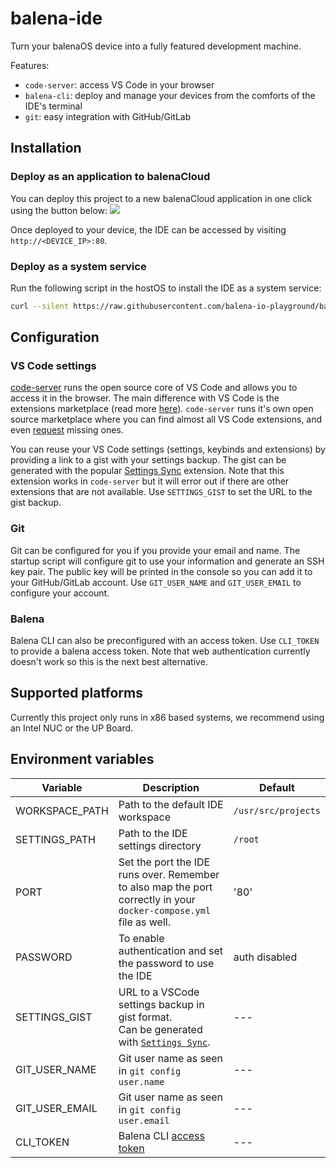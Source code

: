 # balena-ide

Turn your balenaOS device into a fully featured development machine.

Features:
- `code-server`: access VS Code in your browser
- `balena-cli`: deploy and manage your devices from the comforts of the IDE's terminal
- `git`: easy integration with GitHub/GitLab

## Installation

### Deploy as an application to balenaCloud

You can deploy this project to a new balenaCloud application in one click using the button below:
[![](https://balena.io/deploy.png)](https://dashboard.balena-cloud.com/deploy?repoUrl=https://github.com/balena-io-playground/balena-ide)

Once deployed to your device, the IDE can be accessed by visiting `http://<DEVICE_IP>:80`.

### Deploy as a system service

Run the following script in the hostOS to install the IDE as a system service:

```bash
curl --silent https://raw.githubusercontent.com/balena-io-playground/balena-ide/master/service/install.sh | sh
```

## Configuration
### VS Code settings

[code-server](https://github.com/cdr/code-server) runs the open source core of VS Code and allows you to access it in the browser. The main difference with VS Code is the extensions marketplace (read more [here](https://github.com/cdr/code-server/blob/v3.5.0/doc/FAQ.md#differences-compared-to-vs-code)). `code-server` runs it's own open source marketplace where you can find almost all VS Code extensions, and even [request](https://github.com/cdr/code-server/blob/v3.5.0/doc/FAQ.md#how-can-i-request-a-missing-extension) missing ones. 

You can reuse your VS Code settings (settings, keybinds and extensions) by providing a link to a gist with your settings backup. The gist can be generated with the popular [Settings Sync](https://marketplace.visualstudio.com/items?itemName=Shan.code-settings-sync) extension. Note that this extension works in `code-server` but it will error out if there are other extensions that are not available. Use `SETTINGS_GIST` to set the URL to the gist backup.

### Git

Git can be configured for you if you provide your email and name. The startup script will configure git to use your information and generate an SSH key pair. The public key will be printed in the console so you can add it to your GitHub/GitLab account. Use `GIT_USER_NAME` and `GIT_USER_EMAIL` to configure your account.

### Balena

Balena CLI can also be preconfigured with an access token. Use `CLI_TOKEN` to provide a balena access token. Note that web authentication currently doesn't work so this is the next best alternative.


## Supported platforms

Currently this project only runs in x86 based systems, we recommend using an Intel NUC or the UP Board.

## Environment variables
| Variable | Description | Default |
| ------ | ------ | ------ |
| WORKSPACE_PATH | Path to the default IDE workspace | `/usr/src/projects` |
| SETTINGS_PATH | Path to the IDE settings directory | `/root` |
| PORT          | Set the port the IDE runs over. Remember to also map the port correctly in your `docker-compose.yml` file as well.| '80' |
| PASSWORD | To enable authentication and set the password to use the IDE | auth disabled |
| SETTINGS_GIST | URL to a VSCode settings backup in gist format. <br>Can be generated with [`Settings Sync`](https://marketplace.visualstudio.com/items?itemName=Shan.code-settings-sync).  | --- |
| GIT_USER_NAME | Git user name as seen in `git config user.name`  | --- |
| GIT_USER_EMAIL | Git user name as seen in `git config user.email`  | --- |
| CLI_TOKEN | Balena CLI [access token](https://www.balena.io/docs/learn/manage/account/#access-tokens) | --- |
